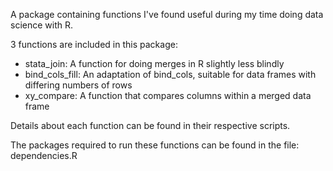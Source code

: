 A package containing functions I've found useful during my time doing data science with R.

3 functions are included in this package:
- stata_join:
  A function for doing merges in R slightly less blindly
- bind_cols_fill:
  An adaptation of bind_cols, suitable for data frames with differing numbers of rows
- xy_compare:
  A function that compares columns within a merged data frame

Details about each function can be found in their respective scripts.

The packages required to run these functions can be found in the file:
dependencies.R
